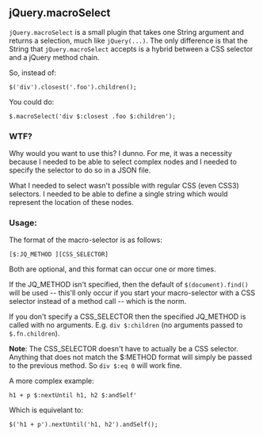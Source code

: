## jQuery.macroSelect

`jQuery.macroSelect` is a small plugin that takes one String argument and returns a selection, much like `jQuery(...)`. The only difference is that the String that `jQuery.macroSelect` accepts is a hybrid between a CSS selector and a jQuery method chain.

So, instead of:

    $('div').closest('.foo').children();

You could do:

    $.macroSelect('div $:closest .foo $:children');

### WTF?

Why would you want to use this? I dunno. For me, it was a necessity because I needed to be able to select complex nodes and I needed to specify the selector to do so in a JSON file.

What I needed to select wasn't possible with regular CSS (even CSS3) selectors. I needed to be able to define a single string which would represent the location of these nodes. 

### Usage:

The format of the macro-selector is as follows:

	[$:JQ_METHOD ][CSS_SELECTOR]

Both are optional, and this format can occur one or more times.

If the JQ_METHOD isn't specified, then the default of `$(document).find()` will be used -- this'll only occur if you start your macro-selector with a CSS selector instead of a method call -- which is the norm.

If you don't specify a CSS_SELECTOR then the specified JQ_METHOD is called with no arguments. E.g. `div $:children` (no arguments passed to `$.fn.children`).

**Note**: The CSS_SELECTOR doesn't have to actually be a CSS selector. Anything that does not match the $:METHOD format will simply be passed to the previous method. So `div $:eq 0` will work fine.

A more complex example:

	h1 + p $:nextUntil h1, h2 $:andSelf'

Which is equivelant to:

	$('h1 + p').nextUntil('h1, h2').andSelf();
